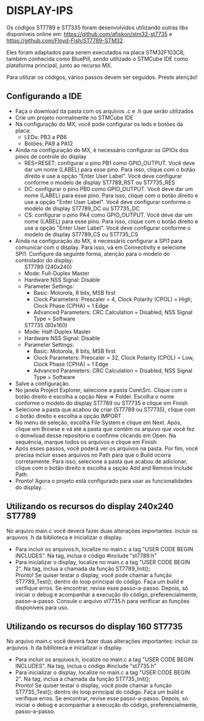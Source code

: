 # DISPLAY-IPS

Os códigos ST7789 e ST7335 foram desenvolvidos utilizando outras libs disponíveis online em:
https://github.com/afiskon/stm32-st7735 e https://github.com/Floyd-Fish/ST7789-STM32.

Eles foram adaptados para serem executados na placa STM32F103C8, também conhecida como BluePill,
sendo utilizado o STMCube IDE como plataforma principal, junto ao recurso MX.

Para utilizar os códigos, vários passos devem ser seguidos. Preste atenção!

<h2>Configurando a IDE</h2>
<ul>
<li>Faça o download da pasta com os arquivos .c e .h que serão utilizados</li>
<li>Crie um projeto normalmente no STMCube IDE</li>
<li>Na configuração do MX, você pode configurar os leds e botões da placa:
  <ul><li>LEDs: PB3 a PB6</li>
  <li>Botões: PA9 a PA12</li></li></ul>
<li>Ainda na configuração do MX, é necessário configurar os GPIOs dos pinos de controle do display
  <ul><li>RES=RESET: configurar o pino PB1 como GPIO_OUTPUT. Você deve dar um nome (LABEL) para esse pino. 
              Para isso, clique com o botão direito e use a opção "Enter User Label". Você deve configurar
              conforme o modelo de display ST7789_RST ou ST7735_RES </li>
  <li>DC: configurar o pino PB0 como GPIO_OUTPUT. Você deve dar um nome (LABEL) para esse pino. 
              Para isso, clique com o botão direito e use a opção "Enter User Label". Você deve configurar
              conforme o modelo de display ST7789_DC ou ST7735_DC</li>
  <li>CS: configurar o pino PA4 como GPIO_OUTPUT. Você deve dar um nome (LABEL) para esse pino. 
              Para isso, clique com o botão direito e use a opção "Enter User Label". Você deve configurar
              conforme o modelo de display ST7789_CS ou ST7735_CS</li></ul></li>
<li>Ainda na configuração do MX, é necessário configurar a SPI1 para comunicar com o display. Para isso, vá
      em Connectivity e selecione SPI1. Configure da seguinte forma, atenção para o modelo do controlador do display:
      <ul>ST7789 (240x240)<li>Mode: Full-Duplex Master</li>
      <li>Hardware NSS Signal: Disable</li>
      <li>Parameter Settings:
            <ul>
            <li>Basic: Motorola, 8 bits, MSB first</li>
            <li>Clock Parameters: Prescaler = 4, Clock Polarity (CPOL) = High, Clock Phase (CPHA) = 1 Edge</li>
            <li>Advanced Parameters: CRC Calculation = Disabled, NSS Signal Type = Software</li></ul>
            </li></ul>
      <ul>ST7735 (80x160)<li>Mode: Half-Duplex Master</li>
      <li>Hardware NSS Signal: Disable</li>
      <li>Parameter Settings:
            <ul>
            <li>Basic: Motorola, 8 bits, MSB first</li>
            <li>Clock Parameters: Prescaler = 32, Clock Polarity (CPOL) = Low, Clock Phase (CPHA) = 1 Edge</li>
            <li>Advanced Parameters: CRC Calculation = Disabled, NSS Signal Type = Software</li></ul>
            </li></ul>
            </li>
<li>Salve a configuração.</li>
<li>No janela Project Explorer, selecione a pasta Core\Src. Clique com o botão direito e escolha a opção New => Folder. Escolha o nome conforme o modelo do display ST7789 ou ST7735 e clique em Finish</li>
<li>Selecione a pasta que acabou de criar (ST7789 ou ST7735), clique com o botão direito e escolha a opção IMPORT</li>
<li>No menu de seleção, escolha File System e clique em Next. Após, clique em Browse e vá até a pasta que contém os arquivo que você fez o donwload desse repositório e confirme clicando em Open. Na sequência, marque todos os arquivos e clique em Finish</li>
<li>Após esses passos, você poderá ver os arquivos na pasta. Por fim, você precisa incluir esses arquivos no Path para que o Build ocorra corretamente. Para isso, selecione a pasta que acabou de adicionar, clique com o botão direito e escolha a opção Add and Remove Include Path.</li>
<li>Pronto! Agora o projeto está configurado para usar as funcionalidades do display. .</li>
</ul>
<h2> Utilizando os recursos do display 240x240 ST7789</h2>
No arquivo main.c você deverá fazer duas alterações importantes: incluir os arquivos .h da biblioteca e inicializar o display.
<ul>
<li>Para incluir os arquivos.h, localize no main.c a tag "USER CODE BEGIN INCLUDES". Na tag, inclua o código
  #include "st7789.h"
</li>
<li>Para inicializar o display, localize no main.c a tag "USER CODE BEGIN 2". Na tag, inclua a chamada da função
 ST7789_Init();
</li>
Pronto! Se quiser testar o display, você pode chamar a função  ST7789_Test(); dentro do loop principal do código. 
Faça um build e verifique erros. Se encontrar, revise esse passo-a-passo. Depois, só iniciar o debug e acompanhar a execução do código, preferencialmente, passo-a-passo.
Consule o arquivo st7735.h para verificar as funções disponíveis para uso.
</ul>
<h2> Utilizando os recursos do display 160 ST7735</h2>
No arquivo main.c você deverá fazer duas alterações importantes: incluir os arquivos .h da biblioteca e inicializar o display.
<ul>
<li>Para incluir os arquivos.h, localize no main.c a tag "USER CODE BEGIN INCLUDES". Na tag, inclua o código
  #include "st7735.h"
</li>
<li>Para inicializar o display, localize no main.c a tag "USER CODE BEGIN 2". Na tag, inclua a chamada da função
 ST7735_Init();
</li>
Pronto! Se quiser testar o display, você pode chamar a função  ST7735_Test(); dentro do loop principal do código. 
Faça um build e verifique erros. Se encontrar, revise esse passo-a-passo. Depois, só iniciar o debug e acompanhar a execução do código, preferencialmente, passo-a-passo.
</ul>
